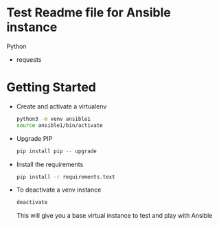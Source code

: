 # Test Readme file for Ansible instance

Python

- requests

# Getting Started


* Create and activate a virtualenv

    ```bash
    python3 -m venv ansible1
    source ansible1/bin/activate
    ```


* Upgrade PIP

    ```bash
    pip install pip -- upgrade
    ```
* Install the requirements

    ```bash
    pip install -r requirements.text
    ```
    
* To deactivate a venv instance

    ```bash
    deactivate
    ```
    
    
    This will give you a base virtual instance to test and play with Ansible
